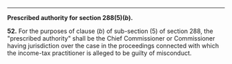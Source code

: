 ****  
  
**Prescribed authority for section 288(5)(_b_).**

**52.** For the purposes of clause (_b_) of sub-section (5) of section 288, the "prescribed authority" shall be the Chief Commissioner or Commissioner having jurisdiction over the case in the proceedings connected with which the income-tax practitioner is alleged to be guilty of misconduct.